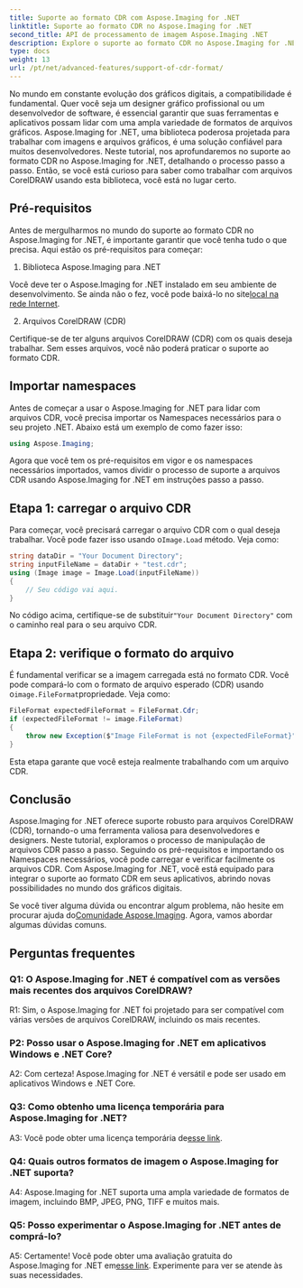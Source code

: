 ```yaml
---
title: Suporte ao formato CDR com Aspose.Imaging for .NET
linktitle: Suporte ao formato CDR no Aspose.Imaging for .NET
second_title: API de processamento de imagem Aspose.Imaging .NET
description: Explore o suporte ao formato CDR no Aspose.Imaging for .NET. Guia passo a passo para carregar e verificar arquivos CorelDRAW. Perfeito para desenvolvedores e designers.
type: docs
weight: 13
url: /pt/net/advanced-features/support-of-cdr-format/
---
```

No mundo em constante evolução dos gráficos digitais, a compatibilidade é fundamental. Quer você seja um designer gráfico profissional ou um desenvolvedor de software, é essencial garantir que suas ferramentas e aplicativos possam lidar com uma ampla variedade de formatos de arquivos gráficos. Aspose.Imaging for .NET, uma biblioteca poderosa projetada para trabalhar com imagens e arquivos gráficos, é uma solução confiável para muitos desenvolvedores. Neste tutorial, nos aprofundaremos no suporte ao formato CDR no Aspose.Imaging for .NET, detalhando o processo passo a passo. Então, se você está curioso para saber como trabalhar com arquivos CorelDRAW usando esta biblioteca, você está no lugar certo.

## Pré-requisitos

Antes de mergulharmos no mundo do suporte ao formato CDR no Aspose.Imaging for .NET, é importante garantir que você tenha tudo o que precisa. Aqui estão os pré-requisitos para começar:

1. Biblioteca Aspose.Imaging para .NET

 Você deve ter o Aspose.Imaging for .NET instalado em seu ambiente de desenvolvimento. Se ainda não o fez, você pode baixá-lo no site[local na rede Internet](https://releases.aspose.com/imaging/net/).

2. Arquivos CorelDRAW (CDR)

Certifique-se de ter alguns arquivos CorelDRAW (CDR) com os quais deseja trabalhar. Sem esses arquivos, você não poderá praticar o suporte ao formato CDR.

## Importar namespaces

Antes de começar a usar o Aspose.Imaging for .NET para lidar com arquivos CDR, você precisa importar os Namespaces necessários para o seu projeto .NET. Abaixo está um exemplo de como fazer isso:

```csharp
using Aspose.Imaging;
```

Agora que você tem os pré-requisitos em vigor e os namespaces necessários importados, vamos dividir o processo de suporte a arquivos CDR usando Aspose.Imaging for .NET em instruções passo a passo.

## Etapa 1: carregar o arquivo CDR

 Para começar, você precisará carregar o arquivo CDR com o qual deseja trabalhar. Você pode fazer isso usando o`Image.Load` método. Veja como:

```csharp
string dataDir = "Your Document Directory";
string inputFileName = dataDir + "test.cdr";
using (Image image = Image.Load(inputFileName))
{
    // Seu código vai aqui.
}
```

 No código acima, certifique-se de substituir`"Your Document Directory"` com o caminho real para o seu arquivo CDR.

## Etapa 2: verifique o formato do arquivo

 É fundamental verificar se a imagem carregada está no formato CDR. Você pode compará-lo com o formato de arquivo esperado (CDR) usando o`image.FileFormat`propriedade. Veja como:

```csharp
FileFormat expectedFileFormat = FileFormat.Cdr;
if (expectedFileFormat != image.FileFormat)
{
    throw new Exception($"Image FileFormat is not {expectedFileFormat}");
}
```

Esta etapa garante que você esteja realmente trabalhando com um arquivo CDR.

## Conclusão

Aspose.Imaging for .NET oferece suporte robusto para arquivos CorelDRAW (CDR), tornando-o uma ferramenta valiosa para desenvolvedores e designers. Neste tutorial, exploramos o processo de manipulação de arquivos CDR passo a passo. Seguindo os pré-requisitos e importando os Namespaces necessários, você pode carregar e verificar facilmente os arquivos CDR. Com Aspose.Imaging for .NET, você está equipado para integrar o suporte ao formato CDR em seus aplicativos, abrindo novas possibilidades no mundo dos gráficos digitais.

 Se você tiver alguma dúvida ou encontrar algum problema, não hesite em procurar ajuda do[Comunidade Aspose.Imaging](https://forum.aspose.com/). Agora, vamos abordar algumas dúvidas comuns.

## Perguntas frequentes

### Q1: O Aspose.Imaging for .NET é compatível com as versões mais recentes dos arquivos CorelDRAW?

R1: Sim, o Aspose.Imaging for .NET foi projetado para ser compatível com várias versões de arquivos CorelDRAW, incluindo os mais recentes.

### P2: Posso usar o Aspose.Imaging for .NET em aplicativos Windows e .NET Core?

A2: Com certeza! Aspose.Imaging for .NET é versátil e pode ser usado em aplicativos Windows e .NET Core.

### Q3: Como obtenho uma licença temporária para Aspose.Imaging for .NET?

 A3: Você pode obter uma licença temporária de[esse link](https://purchase.aspose.com/temporary-license/).

### Q4: Quais outros formatos de imagem o Aspose.Imaging for .NET suporta?

A4: Aspose.Imaging for .NET suporta uma ampla variedade de formatos de imagem, incluindo BMP, JPEG, PNG, TIFF e muitos mais.

### Q5: Posso experimentar o Aspose.Imaging for .NET antes de comprá-lo?

 A5: Certamente! Você pode obter uma avaliação gratuita do Aspose.Imaging for .NET em[esse link](https://releases.aspose.com/). Experimente para ver se atende às suas necessidades.